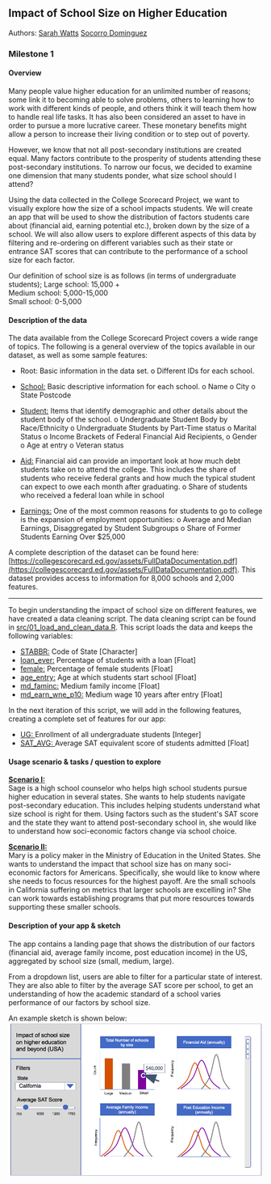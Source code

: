 ## Impact of School Size on Higher Education

Authors: 
[Sarah Watts](https://github.com/smwatts)
[Socorro Dominguez](https://github.com/sedv8808)

### Milestone 1

#### Overview

Many people value higher education for an unlimited number of reasons; some link it to becoming able to solve problems, others to learning how to work with different kinds of people, and others think it will teach them how to handle real life tasks. It has also been considered an asset to have in order to pursue a more lucrative career. These monetary benefits might allow a person to increase their living condition or to step out of poverty. 

However, we know that not all post-secondary institutions are created equal. Many factors contribute to the prosperity of students attending these post-secondary institutions. To narrow our focus, we decided to examine one dimension that many students ponder, what size school should I attend?

Using the data collected in the College Scorecard Project, we want to visually explore how the size of a school impacts students. We will create an app that will be used to show the distribution of factors students care about (financial aid, earning potential etc.), broken down by the size of a school. We will also allow users to explore different aspects of this data by filtering and re-ordering on different variables such as their state or entrance SAT scores that can contribute to the performance of a school size for each factor.

Our definition of school size is as follows (in terms of undergraduate students);
Large school: 15,000 +   
Medium school: 5,000-15,000   
Small school: 0-5,000   

#### Description of the data

The data available from the College Scorecard Project covers a wide range of topics. The following is a general overview of the topics available in our dataset, as well as some sample features: 
-	Root:  Basic information in the data set.
  o	Different IDs for each school.

-	<u>School:</u> Basic descriptive information for each school.
  o	Name
  o	City
  o	State Postcode

-	<u>Student:</u> Items that identify demographic and other details about the student body of the school.
  o	Undergraduate Student Body by Race/Ethnicity
  o	Undergraduate Students by Part-Time status
  o	Marital Status
  o	Income Brackets of Federal Financial Aid Recipients,
  o	Gender
  o	Age at entry
  o	Veteran status

-	<u>Aid:</u> Financial aid can provide an important look at how much debt students take on to attend the college. This includes the share of students who receive federal grants and how much the typical student can expect to owe each month after graduating.
  o	Share of students who received a federal loan while in school

-	<u>Earnings:</u> One of the most common reasons for students to go to college is the expansion of employment opportunities: 
  o	Average and Median Earnings, Disaggregated by Student Subgroups
  o	Share of Former Students Earning Over $25,000

A complete description of the dataset can be found here: [https://collegescorecard.ed.gov/assets/FullDataDocumentation.pdf](https://collegescorecard.ed.gov/assets/FullDataDocumentation.pdf). This dataset provides access to information for 8,000 schools and 2,000 features.

----------------------------

To begin understanding the impact of school size on different features, we have created a data cleaning script. The data cleaning script can be found in [src/01_load_and_clean_data.R](src/01_load_and_clean_data.R). This script loads the data and keeps the following variables:

- <u>STABBR:</u> Code of State [Character]
- <u>loan_ever:</u> Percentage of students with a loan [Float]
- <u>female:</u> Percentage of female students [Float]
- <u>age_entry:</u> Age at which students start school [Float]
- <u>md_faminc:</u> Medium family income [Float]
- <u>md_earn_wne_p10:</u> Medium wage 10 years after entry [Float]

In the next iteration of this script, we will add in the following features, creating a complete set of features for our app:

- <u>UG: </u> Enrollment of all undergraduate students [Integer]
- <u>SAT_AVG: </u> Average SAT equivalent score of students admitted [Float]

#### Usage scenario & tasks / question to explore

<u>**Scenario I:**</u><br>
Sage is a high school counselor who helps high school students pursue higher education in several states. She wants to help students navigate post-secondary education. This includes helping students understand what size school is right for them. Using factors such as the student's SAT score and the state they want to attend post-secondary school in, she would like to understand how soci-economic factors change via school choice.

<u>**Scenario II:**</u><br>
Mary is a policy maker in the Ministry of Education in the United States. She wants to understand the impact that school size has on many soci-economic factors for Americans. Specifically, she would like to know where she needs to focus resources for the highest payoff. Are the small schools in California suffering on metrics that larger schools are excelling in? She can work towards establishing programs that put more resources towards supporting these smaller schools.


#### Description of your app & sketch

The app contains a landing page that shows the distribution of our factors (financial aid, average family income, post education income) in the US, aggregated by school size (small, medium, large). 

From a dropdown list, users are able to filter for a particular state of interest. They are also able to filter by the average SAT score per school, to get an understanding of how the academic standard of a school varies performance of our factors by school size.

An example sketch is shown below: 
![Alt text](images/sketch_of_college_scorecard.png?raw=true "App sketch")
